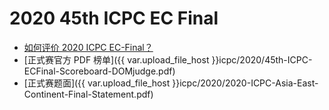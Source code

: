 # 2020 45th ICPC EC Final

- [如何评价 2020 ICPC EC-Final？](https://www.zhihu.com/question/450271220)
- [正式赛官方 PDF 榜单]({{ var.upload_file_host }}icpc/2020/45th-ICPC-ECFinal-Scoreboard-DOMjudge.pdf)
- [正式赛题面]({{ var.upload_file_host }}icpc/2020/2020-ICPC-Asia-East-Continent-Final-Statement.pdf)
